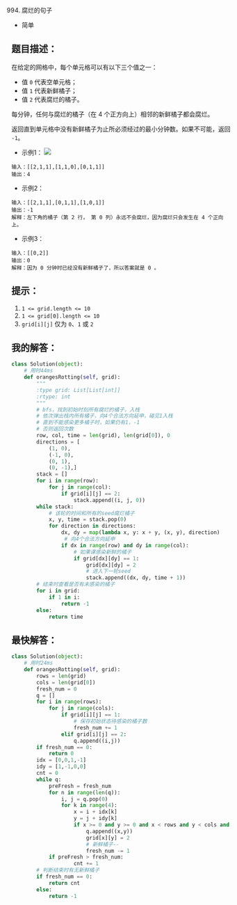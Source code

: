 0994. 腐烂的句子

- 简单

## 题目描述：
在给定的网格中，每个单元格可以有以下三个值之一：

- 值 `0` 代表空单元格；
- 值 `1` 代表新鲜橘子；
- 值 `2` 代表腐烂的橘子。


每分钟，任何与腐烂的橘子（在 4 个正方向上）相邻的新鲜橘子都会腐烂。

返回直到单元格中没有新鲜橘子为止所必须经过的最小分钟数。如果不可能，返回 `-1`。

- 示例1：
![](https://assets.leetcode-cn.com/aliyun-lc-upload/uploads/2019/02/16/oranges.png)
```
输入：[[2,1,1],[1,1,0],[0,1,1]]
输出：4
```

- 示例2：
```
输入：[[2,1,1],[0,1,1],[1,0,1]]
输出：-1
解释：左下角的橘子（第 2 行， 第 0 列）永远不会腐烂，因为腐烂只会发生在 4 个正向上。
```

- 示例3：
```
输入：[[0,2]]
输出：0
解释：因为 0 分钟时已经没有新鲜橘子了，所以答案就是 0 。
```

## 提示：
1. `1 <= grid.length <= 10`
2. `1 <= grid[0].length <= 10`
3. `grid[i][j]` 仅为 `0`、`1` 或 `2`

## 我的解答：
``` python
class Solution(object):
    # 用时44ms
    def orangesRotting(self, grid):
        """
        :type grid: List[List[int]]
        :rtype: int
        """
        # bfs，找到初始时刻所有腐烂的橘子，入栈
        # 依次弹出栈内所有橘子，向4个合法方向延申，碰见1入栈
        # 直到不能感染更多橘子时，如果仍有1，-1
        # 否则返回次数
        row, col, time = len(grid), len(grid[0]), 0
        directions = [
            (1, 0),
            (-1, 0),
            (0, 1),
            (0, -1),]
        stack = []
        for i in range(row):
            for j in range(col):
                if grid[i][j] == 2:
                    stack.append((i, j, 0))
        while stack:
            # 该轮的时间和所有的seed腐烂橘子
            x, y, time = stack.pop(0)
            for direction in directions:
                dx, dy = map(lambda x, y: x + y, (x, y), direction)
                 # 向4个合法方向延申
                if dx in range(row) and dy in range(col):
                    # 如果课感染新鲜的橘子
                    if grid[dx][dy] == 1:
                        grid[dx][dy] = 2
                        # 进入下一轮seed
                        stack.append((dx, dy, time + 1))
        # 结束时查看是否有未感染的橘子
        for i in grid:
            if 1 in i:
                return -1
        else:
            return time
```

## 最快解答：
``` python
class Solution(object):
    # 用时24ms
    def orangesRotting(self, grid):
        rows = len(grid)
        cols = len(grid[0])
        fresh_num = 0
        q = []
        for i in range(rows):
            for j in range(cols):
                if grid[i][j] == 1:
                    # 保存初始状态待感染的橘子数
                    fresh_num += 1
                elif grid[i][j] == 2:
                    q.append((i,j))
        if fresh_num == 0:
            return 0
        idx = [0,0,1,-1]
        idy = [1,-1,0,0]
        cnt = 0
        while q:
            preFresh = fresh_num
            for n in range(len(q)):
                i, j = q.pop(0)
                for k in range(4):
                    x = i + idx[k]
                    y = j + idy[k]
                    if x >= 0 and y >= 0 and x < rows and y < cols and grid[x][y] == 1:
                        q.append((x,y))
                        grid[x][y] = 2
                        # 新鲜橘子--
                        fresh_num -= 1
            if preFresh > fresh_num:
                    cnt += 1
        # 判断结束时有无新鲜橘子
        if fresh_num == 0:
            return cnt
        else:
            return -1
```
